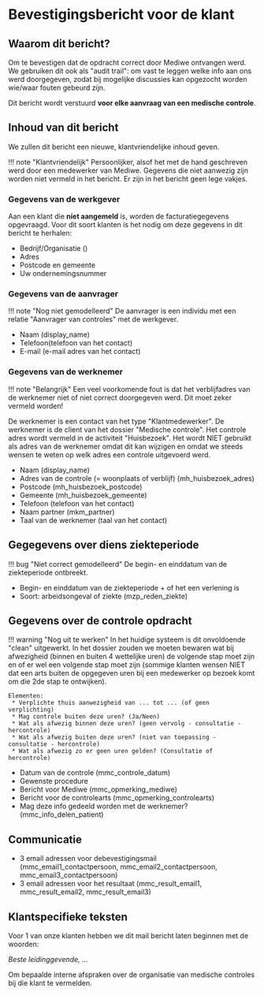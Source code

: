 # Bevestigingsbericht voor de klant

## Waarom dit bericht?

Om te bevestigen dat de opdracht correct door Mediwe ontvangen werd.
We gebruiken dit ook als "audit trail": om vast te leggen welke info aan ons werd doorgegeven,
zodat bij mogelijke discussies kan opgezocht worden wie/waar fouten gebeurd zijn.

Dit bericht wordt verstuurd **voor elke aanvraag van een medische controle**.

## Inhoud van dit bericht

We zullen dit bericht een nieuwe, klantvriendelijke inhoud geven.

!!! note "Klantvriendelijk"
    Persoonlijker, alsof het met de hand geschreven werd door een medewerker van Mediwe.
    Gegevens die niet aanwezig zijn worden niet vermeld in het bericht.
    Er zijn in het bericht geen lege vakjes.   
    
### Gegevens van de werkgever

Aan een klant die **niet aangemeld** is, worden de facturatiegegevens opgevraagd.
Voor dit soort klanten is het nodig om deze gegevens in dit bericht te herhalen:

* Bedrijf/Organisatie ()	
* Adres	 
* Postcode en gemeente	
* Uw ondernemingsnummer	

### Gegevens van de aanvrager

!!! note "Nog niet gemodelleerd"
    De aanvrager is een individu met een relatie "Aanvrager van controles" met de werkgever.

* Naam (display_name)
* Telefoon(telefoon van het contact)
* E-mail (e-mail adres van het contact)	

### Gegevens van de werknemer

!!! note "Belangrijk"
    Een veel voorkomende fout is dat het verblijfadres van de werknemer niet of niet correct doorgegeven werd.
    Dit moet zeker vermeld worden!
    
De werknemer is een contact van het type "Klantmedewerker". De werknemer is de client van het dossier "Medische controle".
Het controle adres wordt vermeld in de  activiteit  "Huisbezoek". Het wordt NIET gebruikt als adres van de werknemer
omdat dit kan wijzigen en omdat we steeds wensen te weten op welk adres een controle uitgevoerd werd.
 
* Naam (display_name)
* Adres van de controle (= woonplaats of verblijf) (mh_huisbezoek_adres)
* Postcode (mh_huisbezoek_postcode)
* Gemeente (mh_huisbezoek_gemeente)
* Telefoon (telefoon van het contact)
* Naam partner (mkm_partner)
* Taal van de werknemer (taal van het contact)

    
## Gegegevens over diens ziekteperiode

!!! bug "Niet correct gemodelleerd"
    De begin- en einddatum van de ziekteperiode ontbreekt.
    
* Begin- en einddatum van de ziekteperiode + of het een verlening is
* Soort: arbeidsongeval of ziekte (mzp_reden_ziekte)

## Gegevens over de controle opdracht

!!! warning "Nog uit te werken"
    In het huidige systeem is dit onvoldoende "clean" uitgewerkt.
    In het dossier zouden we moeten bewaren wat bij afwezigheid (binnen en buiten 4 wettelijke uren) de volgende
    stap moet zijn en of er wel een volgende stap moet zijn (sommige klanten wensen NIET dat een arts buiten de opgegeven uren
    bij een medewerker op bezoek komt om die 2de stap te ontwijken).
    
    Elementen:
     * Verplichte thuis aanwezigheid van ... tot ... (of geen verplichting)
     * Mag controle buiten deze uren? (Ja/Neen)
     * Wat als afwezig binnen deze uren? (geen vervolg - consultatie - hercontrole)
     * Wat als afwezig buiten deze uren? (niet van toepassing - consultatie - hercontrole)
     * Wat als afwezig zo er geen uren gelden? (Consultatie of hercontrole)

* Datum van de controle (mmc_controle_datum)
* Gewenste procedure
* Bericht voor Mediwe (mmc_opmerking_mediwe)
* Bericht voor de controlearts (mmc_opmerking_controlearts)
* Mag deze info gedeeld worden met de werknemer? (mmc_info_delen_patient)


## Communicatie 

* 3 email adressen voor debevestigingsmail (mmc_email1_contactpersoon, mmc_email2_contactpersoon, mmc_email3_contactpersoon)
* 3 email adressen voor het resultaat (mmc_result_email1, mmc_result_email2, mmc_result_email3)

## Klantspecifieke teksten

Voor 1 van onze klanten hebben we dit mail bericht laten beginnen met de woorden:

*Beste leidinggevende, ...*

Om bepaalde interne afspraken over de organisatie van medische controles bij die klant te vermelden.

    

 

